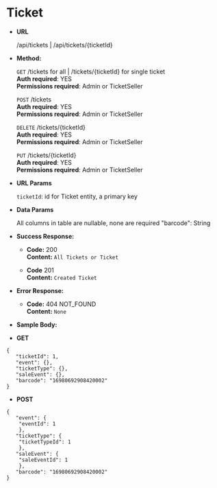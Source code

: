 # **Ticket**

- **URL**

  /api/tickets | /api/tickets/{ticketId}

- **Method:**

  `GET` /tickets for all | /tickets/{ticketId} for single ticket<br />
  **Auth required**: YES<br />
  **Permissions required**: Admin or TicketSeller<br />
  
  `POST` /tickets<br />
  **Auth required**: YES<br />
  **Permissions required**: Admin or TicketSeller<br />
  
  `DELETE` /tickets/{ticketId}<br />
  **Auth required**: YES<br />
  **Permissions required**: Admin or TicketSeller<br />
  
  `PUT` /tickets/{ticketId}<br />
  **Auth required**: YES<br />
  **Permissions required**: Admin or TicketSeller<br />
  
- **URL Params**

  `ticketId`: id for Ticket entity, a primary key

- **Data Params**

  All columns in table are nullable, none are required
  "barcode": String

- **Success Response:**

  - **Code:** 200 <br />
    **Content:** `All Tickets or Ticket`

  - **Code** 201 <br />
    **Content:** `Created Ticket`

- **Error Response:**

  - **Code:** 404 NOT_FOUND <br />
    **Content:** `None`

- **Sample Body:**

- **GET**

```
{
   "ticketId": 1,
   "event": {},
   "ticketType": {},
   "saleEvent": {},
   "barcode": "16980692908420002"
}
```

- **POST**

```
{
   "event": {
    "eventId": 1
	},
   "ticketType": {
    "ticketTypeId": 1
	},
   "saleEvent": {
    "saleEventId": 1
	},
   "barcode": "16980692908420002"
}
```
